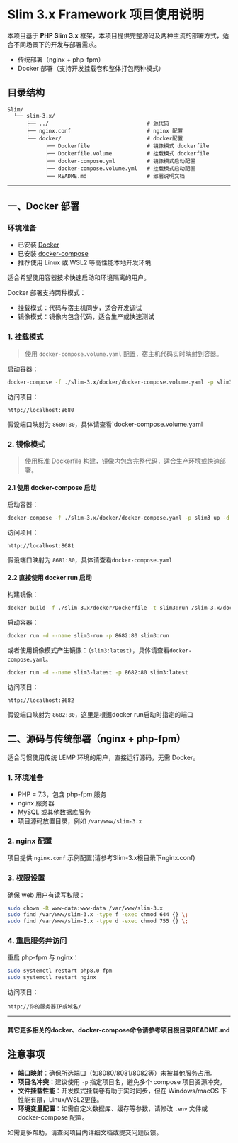 # Slim 3.x Framework 项目使用说明

本项目基于 **PHP Slim 3.x** 框架，本项目提供完整源码及两种主流的部署方式，适合不同场景下的开发与部署需求。

- 传统部署（nginx + php-fpm）
- Docker 部署（支持开发挂载卷和整体打包两种模式）

## 目录结构

```text
Slim/
  └── slim-3.x/
      ├── ../                               # 源代码
      ├── nginx.conf                        # nginx 配置
      └── docker/                           # docker配置
            ├── Dockerfile                  # 镜像模式 dockerfile
            ├── Dockerfile.volume           # 挂载模式 dockerfile
            ├── docker-compose.yml          # 镜像模式启动配置
            ├── docker-compose.volume.yml   # 挂载模式启动配置
            └── README.md                   # 部署说明文档
```

---

## 一、Docker 部署

### 环境准备

- 已安装 [Docker](https://docs.docker.com/get-docker/)
- 已安装 [docker-compose](https://docs.docker.com/compose/install/)
- 推荐使用 Linux 或 WSL2 等高性能本地开发环境

适合希望使用容器技术快速启动和环境隔离的用户。

Docker 部署支持两种模式：

- 挂载模式：代码与宿主机同步，适合开发调试
- 镜像模式：镜像内包含代码，适合生产或快速测试

### 1. 挂载模式

> 使用 `docker-compose.volume.yaml` 配置，宿主机代码实时映射到容器。

启动容器：

```bash
docker-compose -f ./slim-3.x/docker/docker-compose.volume.yaml -p slim3-volume up -d --build
```

访问项目：

```
http://localhost:8680
```

假设端口映射为 `8680:80`，具体请查看`docker-compose.volume.yaml

### 2. 镜像模式

> 使用标准 Dockerfile 构建，镜像内包含完整代码，适合生产环境或快速部署。

#### 2.1 使用 docker-compose 启动

启动容器：

```bash
docker-compose -f ./slim-3.x/docker/docker-compose.yaml -p slim3 up -d --build
```

访问项目：

```
http://localhost:8681
```

假设端口映射为 `8681:80`，具体请查看`docker-compose.yaml`

#### 2.2 直接使用 docker run 启动

构建镜像：

```bash
docker build -f ./slim-3.x/docker/Dockerfile -t slim3:run /slim-3.x/docker
```

启动容器：

```bash
docker run -d --name slim3-run -p 8682:80 slim3:run
```

或者使用镜像模式产生镜像：（`slim3:latest`），具体请查看`docker-compose.yaml`。

```bash
docker run -d --name slim3-latest -p 8682:80 slim3:latest
```

访问项目：

```
http://localhost:8682
```

假设端口映射为 `8682:80`，这里是根据docker run启动时指定的端口

## 二、源码与传统部署（nginx + php-fpm）

适合习惯使用传统 LEMP 环境的用户，直接运行源码，无需 Docker。

### 1. 环境准备

- PHP = 7.3，包含 php-fpm 服务
- nginx 服务器
- MySQL 或其他数据库服务
- 项目源码放置目录，例如 `/var/www/slim-3.x`

### 2. nginx 配置

项目提供 `nginx.conf` 示例配置(请参考Slim-3.x根目录下nginx.conf)

### 3. 权限设置

确保 web 用户有读写权限：

```bash
sudo chown -R www-data:www-data /var/www/slim-3.x
sudo find /var/www/slim-3.x -type f -exec chmod 644 {} \;
sudo find /var/www/slim-3.x -type d -exec chmod 755 {} \;
```

### 4. 重启服务并访问

重启 php-fpm 与 nginx：

```bash
sudo systemctl restart php8.0-fpm
sudo systemctl restart nginx
```

访问项目：

```
http://你的服务器IP或域名/
```

---

#### 其它更多相关的docker、docker-compose命令请参考项目根目录README.md

## 注意事项

- **端口映射**：确保所选端口（如8080/8081/8082等）未被其他服务占用。
- **项目名冲突**：建议使用 `-p` 指定项目名，避免多个 compose 项目资源冲突。
- **文件挂载性能**：开发模式挂载卷有助于实时同步，但在 Windows/macOS 下性能有限，Linux/WSL2更佳。
- **环境变量配置**：如需自定义数据库、缓存等参数，请修改 `.env` 文件或 docker-compose 配置。

如需更多帮助，请查阅项目内详细文档或提交问题反馈。
